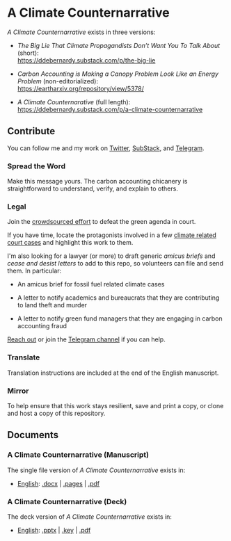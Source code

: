 # A Climate Counternarrative

_A Climate Counternarrative_ exists in three versions:

- _The Big Lie That Climate Propagandists Don’t Want You To Talk About_ (short):  
  <https://ddebernardy.substack.com/p/the-big-lie>

- _Carbon Accounting is Making a Canopy Problem Look Like an Energy Problem_ (non-editorialized):  
  <https://eartharxiv.org/repository/view/5378/>

- _A Climate Counternarative_ (full length):  
  <https://ddebernardy.substack.com/p/a-climate-counternarrative>


## Contribute

You can follow me and my work on [Twitter](https://twitter.com/ddebernardy), [SubStack](https://ddebernardy.substack.com/), and [Telegram](https://t.me/a_natural_language).


### Spread the Word

Make this message yours. The carbon accounting chicanery is straightforward to understand, verify, and explain to others.


### Legal

Join the [crowdsourced effort](https://ddebernardy.substack.com/legal) to defeat the green agenda in court.

If you have time, locate the protagonists involved in a few [climate related court cases](https://climatecasechart.com/) and highlight this work to them.

I'm also looking for a lawyer (or more) to draft generic _amicus briefs_ and _cease and desist letters_ to add to this repo, so volunteers can file and send them. In particular:

- An amicus brief for fossil fuel related climate cases

- A letter to notify academics and bureaucrats that they are contributing to land theft and murder

- A letter to notify green fund managers that they are engaging in carbon accounting fraud

[Reach out](mailto:dddebernardy@proton.me) or join the [Telegram channel](https://t.me/a_natural_language) if you can help.


### Translate

Translation instructions are included at the end of the English manuscript.


### Mirror

To help ensure that this work stays resilient, save and print a copy, or clone and host a copy of this repository.


## Documents

### A Climate Counternarrative (Manuscript)

The single file version of _A Climate Counternarrative_ exists in:

- [English](./en): [.docx](./../../raw/main/en/A%20Climate%20Counternarrative.docx) | [.pages](./../../raw/main/en/A%20Climate%20Counternarrative.pages) | [.pdf](./../../raw/main/en/A%20Climate%20Counternarrative.pdf)


### A Climate Counternarrative (Deck)

The deck version of _A Climate Counternarrative_ exists in:

- [English](./en): [.pptx](./../../raw/main/en/A%20Climate%20Counternarrative%20-%20Deck.pptx) | [.key](./../../raw/main/en/A%20Climate%20Counternarrative%20-%20Deck.key) | [.pdf](./../../raw/main/en/A%20Climate%20Counternarrative%20-%20Deck.pdf)


